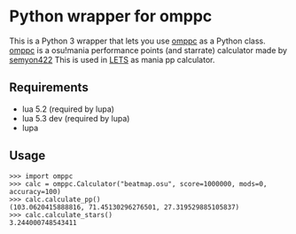 # Python wrapper for omppc
This is a Python 3 wrapper that lets you use [omppc](https://github.com/semyon422/omppc) as a Python class.
[omppc](https://github.com/semyon422/omppc) is a osu!mania performance points (and starrate) calculator made by [semyon422](https://github.com/semyon422)
This is used in [LETS](https://github.com/osuripple/lets) as mania pp calculator.

## Requirements
- lua 5.2 (required by lupa)
- lua 5.3 dev (required by lupa)
- lupa

## Usage
```
>>> import omppc
>>> calc = omppc.Calculator("beatmap.osu", score=1000000, mods=0, accuracy=100)
>>> calc.calculate_pp()
(103.0620415888816, 71.45130296276501, 27.319529885105837)
>>> calc.calculate_stars()
3.244000748543411
```